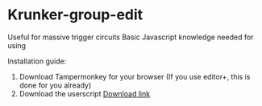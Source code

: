 # Krunker-group-edit
Useful for massive trigger circuits
Basic Javascript knowledge needed for using

Installation guide:

1. Download Tampermonkey for your browser
(If you use editor+, this is done for you already)
2. Download the userscript
[Download link](https://gist.github.com/ZomboCode/a294eaa98281198cc51370ce113be03c/raw/79a498ae0ce9f27d5a741730c90949aaaa5bfebb/property-editor.user.js)

